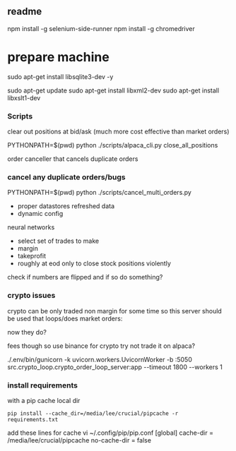 


## readme

npm install -g selenium-side-runner
npm install -g chromedriver

# prepare machine
sudo apt-get install libsqlite3-dev -y

sudo apt-get update
sudo apt-get install libxml2-dev
sudo apt-get install libxslt1-dev


### Scripts
clear out positions at bid/ask (much more cost effective than market orders)

PYTHONPATH=$(pwd) python ./scripts/alpaca_cli.py close_all_positions

order canceller that cancels duplicate orders

### cancel any duplicate orders/bugs

PYTHONPATH=$(pwd) python ./scripts/cancel_multi_orders.py


- proper datastores refreshed data
- dynamic config

neural networks
- select set of trades to make
- margin
- takeprofit
- roughly at eod only to close stock positions violently



check if numbers are flipped and if so do something?

### crypto issues
crypto can be only traded non margin for some time so this server should be used that loops/does market orders:

now they do?

fees though so
use binance for crypto try not trade it on alpaca?

 ./.env/bin/gunicorn -k uvicorn.workers.UvicornWorker -b :5050 src.crypto_loop.crypto_order_loop_server:app --timeout 1800 --workers 1


### install requirements

with a pip cache local dir

```
pip install --cache_dir=/media/lee/crucial/pipcache -r requirements.txt
```


add these lines for cache
vi ~/.config/pip/pip.conf
[global]
cache-dir = /media/lee/crucial/pipcache
no-cache-dir = false